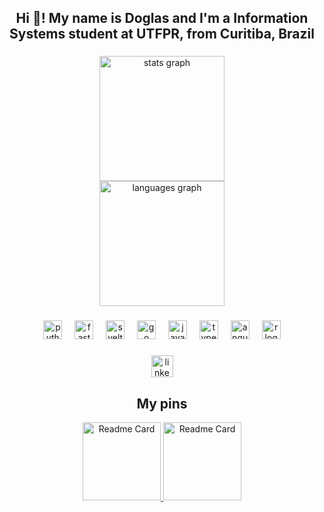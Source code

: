 <h2 align="center">Hi 👋! My name is Doglas and I'm a Information Systems student at UTFPR, from Curitiba, Brazil</h2>

###

<div align="center">
  <img src="https://github-readme-stats.vercel.app/api?username=DoglasRocha&show_icons=true&theme=dark" height="200" alt="stats graph"  />
  <br>
  <img src="https://github-readme-stats.vercel.app/api/top-langs/?username=DoglasRocha&theme=dark&hide=Jupyter%20Notebook&langs_count=8&layout=compact" height="200" alt="languages graph"  />
</div>

###

<div align="center">
  <img src="https://cdn.jsdelivr.net/gh/devicons/devicon/icons/python/python-original.svg" height="30" alt="python logo"  />
  <img width="12" />
  <img src="https://cdn.jsdelivr.net/gh/devicons/devicon@latest/icons/fastapi/fastapi-original.svg" height="30" alt="fastapi logo"/>
  <img width="12" />
  <img src="https://cdn.jsdelivr.net/gh/devicons/devicon/icons/svelte/svelte-original.svg" height="30" alt="svelte logo"  />
  <img width="12" />
  <img src="https://cdn.jsdelivr.net/gh/devicons/devicon/icons/go/go-original.svg" height="30" alt="go logo"  />
  <img width="12" />
  <img src="https://cdn.jsdelivr.net/gh/devicons/devicon/icons/javascript/javascript-original.svg" height="30" alt="javascript logo"  />
  <img width="12" />
  <img src="https://cdn.jsdelivr.net/gh/devicons/devicon/icons/typescript/typescript-original.svg" height="30" alt="typescript logo"  />
  <img width="12" />
  <img src="https://cdn.jsdelivr.net/gh/devicons/devicon@latest/icons/angular/angular-original.svg" height="30" alt="angular logo"/>
  <img width="12" />
  <img src="https://cdn.jsdelivr.net/gh/devicons/devicon@latest/icons/r/r-original.svg" height="30" alt="r logo"/>

###

<div align="center">
  <a href="https://www.linkedin.com/in/doglas-rocha/" target="_blank">
    <img src="https://img.shields.io/static/v1?message=LinkedIn&logo=linkedin&label=&color=0077B5&logoColor=white&labelColor=&style=for-the-badge" height="35" alt="linkedin logo"  />
  </a>
</div>

###

<!--# Hello! 👋

👨‍🎓 - I am Doglas, I am studying Information Systems at UTFPR!

* I know the basics of various languages, like Python, JavaScript, C, Go, C#, but my main goal is to learn about AI.

* But I like BackEnd development a lot!

* I built a game called World War 1.5, an obvious war game. It is very simple, looks like an arcade,
but I loved to develop it!

You can find me here: <a href="https://www.linkedin.com/in/doglas-rocha/" target="_blank">LinkedIn</a>

## My GitHub Stats

[![Doglas GitHub stats](https://github-readme-stats.vercel.app/api?username=DoglasRocha&show_icons=true&theme=dark)](https://github.com/DoglasRocha)
[![Doglas Most Used Languages](https://github-readme-stats.vercel.app/api/top-langs/?username=DoglasRocha&theme=dark&hide=Jupyter%20Notebook&langs_count=8&layout=compact)](https://github.com/DoglasRocha)
-->
  
## My pins
<div align="center">
  
  <a href="https://github.com/DoglasRocha/biblioteca-a23">
    <img height="125" src="https://github-readme-stats.vercel.app/api/pin/?username=DoglasRocha&amp;repo=biblioteca-a23&amp;theme=dark" alt="Readme Card">
  </a>
  <a href="https://github.com/DoglasRocha/WW_1.5_game">
    <img height="125" src="https://github-readme-stats.vercel.app/api/pin/?username=DoglasRocha&amp;repo=WW_1.5_game&amp;theme=dark" alt="Readme Card">
  </a>

</div>

<!--
**DoglasRocha/DoglasRocha** is a ✨ _special_ ✨ repository because its `README.md` (this file) appears on your GitHub profile.

Here are some ideas to get you started:

- 🔭 I’m currently working on ...
- 🌱 I’m currently learning ...
- 👯 I’m looking to collaborate on ...
- 🤔 I’m looking for help with ...
- 💬 Ask me about ...
- 📫 How to reach me: ...
- 😄 Pronouns: ...
- ⚡ Fun fact: ...
-->
